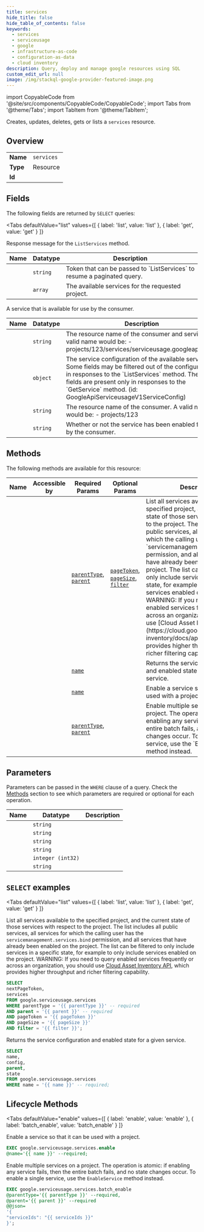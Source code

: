 ```yaml
--- 
title: services
hide_title: false
hide_table_of_contents: false
keywords:
  - services
  - serviceusage
  - google
  - infrastructure-as-code
  - configuration-as-data
  - cloud inventory
description: Query, deploy and manage google resources using SQL
custom_edit_url: null
image: /img/stackql-google-provider-featured-image.png
---
```


import CopyableCode from '@site/src/components/CopyableCode/CopyableCode';
import Tabs from '@theme/Tabs';
import TabItem from '@theme/TabItem';

Creates, updates, deletes, gets or lists a <code>services</code> resource.

## Overview
<table><tbody>
<tr><td><b>Name</b></td><td><code>services</code></td></tr>
<tr><td><b>Type</b></td><td>Resource</td></tr>
<tr><td><b>Id</b></td><td><CopyableCode code="google.serviceusage.services" /></td></tr>
</tbody></table>

## Fields

The following fields are returned by `SELECT` queries:

<Tabs
    defaultValue="list"
    values={[
        { label: 'list', value: 'list' },
        { label: 'get', value: 'get' }
    ]}
>
<TabItem value="list">

Response message for the `ListServices` method.

<table>
<thead>
    <tr>
    <th>Name</th>
    <th>Datatype</th>
    <th>Description</th>
    </tr>
</thead>
<tbody>
<tr>
    <td><CopyableCode code="nextPageToken" /></td>
    <td><code>string</code></td>
    <td>Token that can be passed to `ListServices` to resume a paginated query.</td>
</tr>
<tr>
    <td><CopyableCode code="services" /></td>
    <td><code>array</code></td>
    <td>The available services for the requested project.</td>
</tr>
</tbody>
</table>
</TabItem>
<TabItem value="get">

A service that is available for use by the consumer.

<table>
<thead>
    <tr>
    <th>Name</th>
    <th>Datatype</th>
    <th>Description</th>
    </tr>
</thead>
<tbody>
<tr>
    <td><CopyableCode code="name" /></td>
    <td><code>string</code></td>
    <td>The resource name of the consumer and service. A valid name would be: - projects/123/services/serviceusage.googleapis.com</td>
</tr>
<tr>
    <td><CopyableCode code="config" /></td>
    <td><code>object</code></td>
    <td>The service configuration of the available service. Some fields may be filtered out of the configuration in responses to the `ListServices` method. These fields are present only in responses to the `GetService` method. (id: GoogleApiServiceusageV1ServiceConfig)</td>
</tr>
<tr>
    <td><CopyableCode code="parent" /></td>
    <td><code>string</code></td>
    <td>The resource name of the consumer. A valid name would be: - projects/123</td>
</tr>
<tr>
    <td><CopyableCode code="state" /></td>
    <td><code>string</code></td>
    <td>Whether or not the service has been enabled for use by the consumer.</td>
</tr>
</tbody>
</table>
</TabItem>
</Tabs>

## Methods

The following methods are available for this resource:

<table>
<thead>
    <tr>
    <th>Name</th>
    <th>Accessible by</th>
    <th>Required Params</th>
    <th>Optional Params</th>
    <th>Description</th>
    </tr>
</thead>
<tbody>
<tr>
    <td><a href="#list"><CopyableCode code="list" /></a></td>
    <td><CopyableCode code="select" /></td>
    <td><a href="#parameter-parentType"><code>parentType</code></a>, <a href="#parameter-parent"><code>parent</code></a></td>
    <td><a href="#parameter-pageToken"><code>pageToken</code></a>, <a href="#parameter-pageSize"><code>pageSize</code></a>, <a href="#parameter-filter"><code>filter</code></a></td>
    <td>List all services available to the specified project, and the current state of those services with respect to the project. The list includes all public services, all services for which the calling user has the `servicemanagement.services.bind` permission, and all services that have already been enabled on the project. The list can be filtered to only include services in a specific state, for example to only include services enabled on the project. WARNING: If you need to query enabled services frequently or across an organization, you should use [Cloud Asset Inventory API](https://cloud.google.com/asset-inventory/docs/apis), which provides higher throughput and richer filtering capability.</td>
</tr>
<tr>
    <td><a href="#get"><CopyableCode code="get" /></a></td>
    <td><CopyableCode code="select" /></td>
    <td><a href="#parameter-name"><code>name</code></a></td>
    <td></td>
    <td>Returns the service configuration and enabled state for a given service.</td>
</tr>
<tr>
    <td><a href="#enable"><CopyableCode code="enable" /></a></td>
    <td><CopyableCode code="exec" /></td>
    <td><a href="#parameter-name"><code>name</code></a></td>
    <td></td>
    <td>Enable a service so that it can be used with a project.</td>
</tr>
<tr>
    <td><a href="#batch_enable"><CopyableCode code="batch_enable" /></a></td>
    <td><CopyableCode code="exec" /></td>
    <td><a href="#parameter-parentType"><code>parentType</code></a>, <a href="#parameter-parent"><code>parent</code></a></td>
    <td></td>
    <td>Enable multiple services on a project. The operation is atomic: if enabling any service fails, then the entire batch fails, and no state changes occur. To enable a single service, use the `EnableService` method instead.</td>
</tr>
</tbody>
</table>

## Parameters

Parameters can be passed in the `WHERE` clause of a query. Check the [Methods](#methods) section to see which parameters are required or optional for each operation.

<table>
<thead>
    <tr>
    <th>Name</th>
    <th>Datatype</th>
    <th>Description</th>
    </tr>
</thead>
<tbody>
<tr id="parameter-name">
    <td><CopyableCode code="name" /></td>
    <td><code>string</code></td>
    <td></td>
</tr>
<tr id="parameter-parent">
    <td><CopyableCode code="parent" /></td>
    <td><code>string</code></td>
    <td></td>
</tr>
<tr id="parameter-parentType">
    <td><CopyableCode code="parentType" /></td>
    <td><code>string</code></td>
    <td></td>
</tr>
<tr id="parameter-filter">
    <td><CopyableCode code="filter" /></td>
    <td><code>string</code></td>
    <td></td>
</tr>
<tr id="parameter-pageSize">
    <td><CopyableCode code="pageSize" /></td>
    <td><code>integer (int32)</code></td>
    <td></td>
</tr>
<tr id="parameter-pageToken">
    <td><CopyableCode code="pageToken" /></td>
    <td><code>string</code></td>
    <td></td>
</tr>
</tbody>
</table>

## `SELECT` examples

<Tabs
    defaultValue="list"
    values={[
        { label: 'list', value: 'list' },
        { label: 'get', value: 'get' }
    ]}
>
<TabItem value="list">

List all services available to the specified project, and the current state of those services with respect to the project. The list includes all public services, all services for which the calling user has the `servicemanagement.services.bind` permission, and all services that have already been enabled on the project. The list can be filtered to only include services in a specific state, for example to only include services enabled on the project. WARNING: If you need to query enabled services frequently or across an organization, you should use [Cloud Asset Inventory API](https://cloud.google.com/asset-inventory/docs/apis), which provides higher throughput and richer filtering capability.

```sql
SELECT
nextPageToken,
services
FROM google.serviceusage.services
WHERE parentType = '{{ parentType }}' -- required
AND parent = '{{ parent }}' -- required
AND pageToken = '{{ pageToken }}'
AND pageSize = '{{ pageSize }}'
AND filter = '{{ filter }}';
```
</TabItem>
<TabItem value="get">

Returns the service configuration and enabled state for a given service.

```sql
SELECT
name,
config,
parent,
state
FROM google.serviceusage.services
WHERE name = '{{ name }}' -- required;
```
</TabItem>
</Tabs>


## Lifecycle Methods

<Tabs
    defaultValue="enable"
    values={[
        { label: 'enable', value: 'enable' },
        { label: 'batch_enable', value: 'batch_enable' }
    ]}
>
<TabItem value="enable">

Enable a service so that it can be used with a project.

```sql
EXEC google.serviceusage.services.enable 
@name='{{ name }}' --required;
```
</TabItem>
<TabItem value="batch_enable">

Enable multiple services on a project. The operation is atomic: if enabling any service fails, then the entire batch fails, and no state changes occur. To enable a single service, use the `EnableService` method instead.

```sql
EXEC google.serviceusage.services.batch_enable 
@parentType='{{ parentType }}' --required, 
@parent='{{ parent }}' --required 
@@json=
'{
"serviceIds": "{{ serviceIds }}"
}';
```
</TabItem>
</Tabs>
